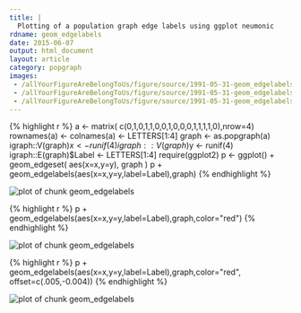 ```yaml
---
title: |
  Plotting of a population graph edge labels using ggplot neumonic
rdname: geom_edgelabels
date: 2015-06-07
output: html_document
layout: article
category: popgraph
images:
 - /allYourFigureAreBelongToUs/figure/source/1991-05-31-geom_edgelabels/geom_edgelabels-1.png
 - /allYourFigureAreBelongToUs/figure/source/1991-05-31-geom_edgelabels/geom_edgelabels-2.png
 - /allYourFigureAreBelongToUs/figure/source/1991-05-31-geom_edgelabels/geom_edgelabels-3.png
---
```





{% highlight r %}
a <- matrix( c(0,1,0,1,1,0,0,1,0,0,0,1,1,1,1,0),nrow=4)
rownames(a) <- colnames(a) <- LETTERS[1:4]
graph <- as.popgraph(a)
igraph::V(graph)$x <- runif(4)
igraph::V(graph)$y <- runif(4)
igraph::E(graph)$Label <- LETTERS[1:4]
require(ggplot2)
p <- ggplot() + geom_edgeset( aes(x=x,y=y), graph )
p + geom_edgelabels(aes(x=x,y=y,label=Label),graph)
{% endhighlight %}

![plot of chunk geom_edgelabels](/allYourFigureAreBelongToUs/figure/source/1991-05-31-geom_edgelabels/geom_edgelabels-1.png) 

{% highlight r %}
p + geom_edgelabels(aes(x=x,y=y,label=Label),graph,color="red")
{% endhighlight %}

![plot of chunk geom_edgelabels](/allYourFigureAreBelongToUs/figure/source/1991-05-31-geom_edgelabels/geom_edgelabels-2.png) 

{% highlight r %}
p + geom_edgelabels(aes(x=x,y=y,label=Label),graph,color="red", offset=c(.005,-0.004))
{% endhighlight %}

![plot of chunk geom_edgelabels](/allYourFigureAreBelongToUs/figure/source/1991-05-31-geom_edgelabels/geom_edgelabels-3.png) 